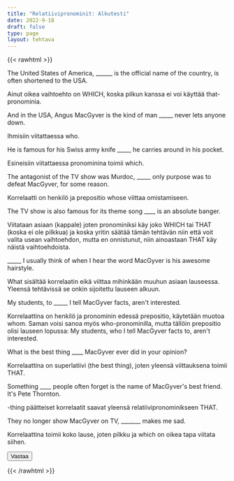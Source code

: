 ```yaml
---
title: "Relatiivipronominit: Alkutesti"
date: 2022-9-18
draft: false
type: page
layout: tehtava
---
```


{{< rawhtml >}}
<link rel="stylesheet" type="text/css" href="/css/monivalinta2.css"/>
<body class="dark:bg-warmgray-900">
<div class="wrap">
  <div class="row">
  <section data-quiz-item>
    <div class="question">The United States of America, ______ is the official name of the country, is often shortened to the USA.</div>
    <div class="choices" data-choices='["that","which", "what", "who"]'></div>
    <p class="info">Ainut oikea vaihtoehto on WHICH, koska pilkun kanssa ei voi käyttää that-pronominia.</p>
  </section>
  <section data-quiz-item>
    <div class="question">And in the USA, Angus MacGyver is the kind of man _____ never lets anyone down.</div>
    <div class="choices" data-choices='["whose","which", "what", "who"]'></div>
    <p class="info">Ihmisiin viitattaessa who.</p>
   </section>
  </div>
  <div class="row">
  <section data-quiz-item>
    <div class="question">He is famous for his Swiss army knife _____ he carries around in his pocket.</div>
    <div class="choices" data-choices='["which", "whom", "what", "who"]'></div>
    <p class="info">Esineisiin viitattaessa pronominina toimii which.</p>
  </section>
   <section data-quiz-item>
    <div class="question">The antagonist of the TV show was Murdoc, _____ only purpose was to defeat MacGyver, for some reason.</div> 
    <div class="choices" data-choices='["who", "whom", "whose", "which"]'></div>
    <p class="info">Korrelaatti on henkilö ja prepositio whose viittaa omistamiseen.</p>
  </section>
  </div>
   <div class="row">
  <section data-quiz-item>
    <div class="question">The TV show is also famous for its theme song ____ is an absolute banger.</div>
    <div class="choices" data-choices='["that", "what", "who", "whose"]'></div>
    <p class="info">Viitataan asiaan (kappale) joten pronominiksi käy joko WHICH tai THAT (koska ei ole pilkkua) ja koska yritin säätää tämän tehtävän niin että voit valita usean vaihtoehdon, mutta en onnistunut, niin ainoastaan THAT käy näistä vaihtoehdoista.</p>
  </section>
   <section data-quiz-item>
    <div class="question">_____ I usually think of when I hear the word MacGyver is his awesome hairstyle.</div>
    <div class="choices" data-choices='["that", "what", "which", "who"]'></div>
    <p class="info">What sisältää korrelaatin eikä viittaa mihinkään muuhun asiaan lauseessa. Yleensä tehtävissä se onkin sijoitettu lauseen alkuun.</p>
  </section>
  </div>
    <div class="row">
  <section data-quiz-item>
    <div class="question">My students, to _____ I tell MacGyver facts, aren't interested.</div>
    <div class="choices" data-choices='["who", "what", "whom", "whose"]'></div>
    <p class="info">Korrelaattina on henkilö ja pronominin edessä prepositio, käytetään muotoa whom. Saman voisi sanoa myös who-pronominilla, mutta tällöin prepositio olisi lauseen lopussa: My students, who I tell MacGyver facts to, aren't interested.</p>
  </section>
   <section data-quiz-item>
    <div class="question">What is the best thing ____ MacGyver ever did in your opinion?</div>
    <div class="choices" data-choices='["that", "what", "which", "who"]'></div>
    <p class="info">Korrelaattina on superlatiivi (the best thing), joten yleensä viittauksena toimii THAT.</p>
  </section>
  </div>
   <div class="row last">
   <section data-quiz-item>
    <div class="question">Something ____ people often forget is the name of MacGyver's best friend. It's Pete Thornton.</div>
    <div class="choices" data-choices='["that", "what", "which", "who"]'></div>
    <p class="info">-thing päätteiset korrelaatit saavat yleensä relatiivipronominikseen THAT.</p>
  </section>
  <section data-quiz-item>
    <div class="question">They no longer show MacGyver on TV, _______ makes me sad.</div>
    <div class="choices" data-choices='["that", "what", "which", "who"]'></div>
    <p class="info">Korrelaattina toimii koko lause, joten pilkku ja which on oikea tapa viitata siihen.</p>
  </section>
  </div>
</div>
  <div id="emc-score"></div>
  <div class="submit">
  <button id="emc-submit">Vastaa</button>
  </div>
 
 <script src='https://cdnjs.cloudflare.com/ajax/libs/jquery/2.1.3/jquery.min.js'></script>
 
</body>
</html>

<script>
  
    (function($) {
  $.fn.emc = function(options) {
    
    var defaults = {
      key: [],
      scoring: "normal",
      progress: true
    },
    settings = $.extend(defaults,options),
    $quizItems = $('[data-quiz-item]'),
    $choices = $('[data-choices]'),
    itemCount = $quizItems.length,
    chosen = [],
    $option = null,
    $label = null;
    
   emcInit();
    
   if (settings.progress) {
      var $bar = $('#emc-progress'),
          $inner = $('<div id="emc-progress_inner"></div>'),
          $perc = $('<span id="emc-progress_ind">0/'+itemCount+'</span>');
      $bar.append($inner).prepend($perc);
    }
    
    function emcInit() {
      $quizItems.each( function(index,value) {
      var $this = $(this),
          $choiceEl = $this.find('.choices'),
          choices = $choiceEl.data('choices');
        for (var i = 0; i < choices.length; i++) {
          $option = $('<input name="'+index+'" id="'+index+'_'+i+'" type="radio">');
          $label = $('<label for="'+index+'_'+i+'">'+choices[i]+'</label>');
          $choiceEl.append($option).append($label);
         
          $option.on( 'change', function() {
            return getChosen();
          }); 
        }
      });
    }
    
    function getChosen() {
      chosen = [];
      $choices.each( function() {
        var $inputs = $(this).find('input[type="radio"]');
        $inputs.each( function(index,value) {
          if($(this).is(':checked')) {
            chosen.push(index + 1);
          }
        });
      });
      getProgress();
    }
    
    function getProgress() {
      var prog = (chosen.length / itemCount) * 100 + "%",
          $submit = $('#emc-submit');
      if (settings.progress) {
        $perc.text(chosen.length+'/'+itemCount);  
        $inner.css({height: prog});
      }
      if (chosen.length === itemCount) {
        $submit.addClass('ready-show');
        $submit.click( function(){
          return scoreNormal();
        });
      }
    }
    
    function scoreNormal() {
      var wrong = [],
          score = null,
          $scoreEl = $('#emc-score');
      for (var i = 0; i < itemCount; i++) {
        if (chosen[i] != settings.key[i]) {
          wrong.push(i);
        }
      }
      $quizItems.each( function(index) {
        var $this = $(this);
        if ($.inArray(index, wrong) !== -1 ) {
         $this.removeClass('item-correct').addClass('item-incorrect');
        } else {
          $this.removeClass('item-incorrect').addClass('item-correct');
        }
      });
      
      score = ((itemCount - wrong.length) / itemCount).toFixed(2) * 100 + "%";
      $scoreEl.text("Vastauksista oikein "+score).addClass('new-score');
    }
 
  }
}(jQuery));
 
 
$(document).emc({
  key: ["2","4","1","3","1","2","3","1","1","3"]
});</script>
{{< /rawhtml >}}